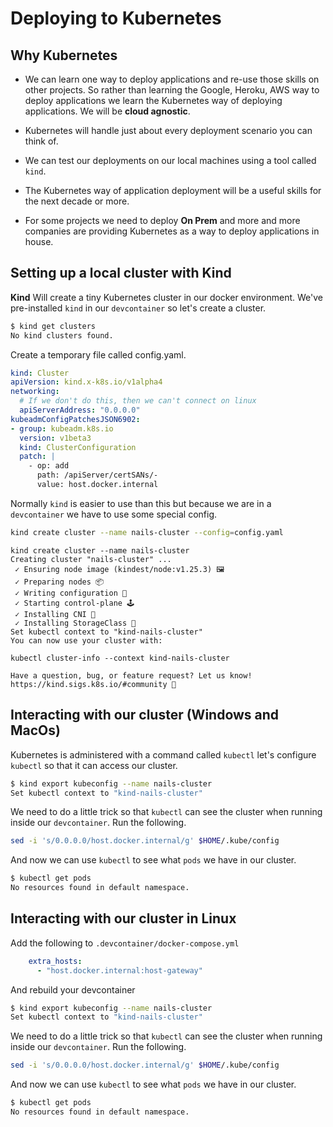 # Deploying to Kubernetes

## Why Kubernetes

* We can learn one way to deploy applications and re-use those skills on other projects. So rather than learning the Google, Heroku, AWS way to deploy applications we learn the Kubernetes way of deploying applications. We will be **cloud agnostic**.

* Kubernetes will handle just about every deployment scenario you can think of.

* We can test our deployments on our local machines using a tool called `kind`.

* The Kubernetes way of application deployment will be a useful skills for the next decade or more.

* For some projects we need to deploy **On Prem** and more and more companies are providing Kubernetes as a way to deploy applications in house.

## Setting up a local cluster with Kind

**Kind** Will create a tiny Kubernetes cluster in our docker environment. We've pre-installed `kind` in our `devcontainer` so let's create a cluster.

```sh
$ kind get clusters
No kind clusters found.
```

Create a temporary file called config.yaml.

```yaml
kind: Cluster
apiVersion: kind.x-k8s.io/v1alpha4
networking:
  # If we don't do this, then we can't connect on linux
  apiServerAddress: "0.0.0.0"
kubeadmConfigPatchesJSON6902:
- group: kubeadm.k8s.io
  version: v1beta3
  kind: ClusterConfiguration
  patch: |
    - op: add
      path: /apiServer/certSANs/-
      value: host.docker.internal
```

Normally `kind` is easier to use than this but because we are in a `devcontainer` we have to use some special config.

```sh
kind create cluster --name nails-cluster --config=config.yaml
```

```sh$ 
kind create cluster --name nails-cluster
Creating cluster "nails-cluster" ...
 ✓ Ensuring node image (kindest/node:v1.25.3) 🖼
 ✓ Preparing nodes 📦  
 ✓ Writing configuration 📜 
 ✓ Starting control-plane 🕹️ 
 ✓ Installing CNI 🔌 
 ✓ Installing StorageClass 💾 
Set kubectl context to "kind-nails-cluster"
You can now use your cluster with:

kubectl cluster-info --context kind-nails-cluster

Have a question, bug, or feature request? Let us know! https://kind.sigs.k8s.io/#community 🙂
```

## Interacting with our cluster (Windows and MacOs)

Kubernetes is administered with a command called `kubectl` let's configure `kubectl` so that it can access our cluster.

```sh
$ kind export kubeconfig --name nails-cluster
Set kubectl context to "kind-nails-cluster"
```

We need to do a little trick so that `kubectl` can see the cluster when running inside our `devcontainer`. Run the following.

```sh
sed -i 's/0.0.0.0/host.docker.internal/g' $HOME/.kube/config
```

And now we can use `kubectl` to see what `pods` we have in our cluster.

```sh
$ kubectl get pods
No resources found in default namespace.
```

## Interacting with our cluster in Linux

Add the following to `.devcontainer/docker-compose.yml`

```yaml
    extra_hosts:
      - "host.docker.internal:host-gateway"
```

And rebuild your devcontainer

```sh
$ kind export kubeconfig --name nails-cluster
Set kubectl context to "kind-nails-cluster"
```

We need to do a little trick so that `kubectl` can see the cluster when running inside our `devcontainer`. Run the following.

```sh
sed -i 's/0.0.0.0/host.docker.internal/g' $HOME/.kube/config
```

And now we can use `kubectl` to see what `pods` we have in our cluster.

```sh
$ kubectl get pods
No resources found in default namespace.
```